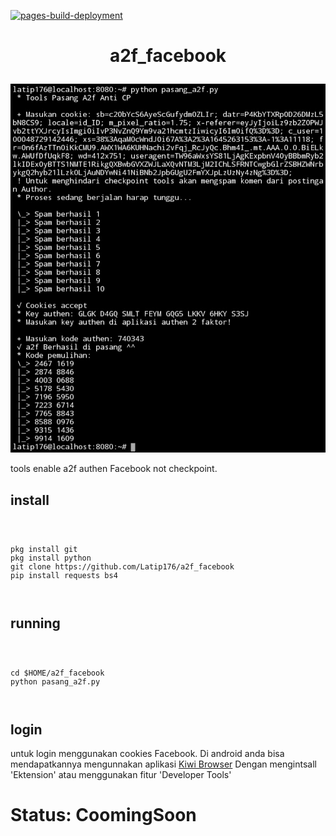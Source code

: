 [![pages-build-deployment](https://github.com/Latip176/a2f_facebook/actions/workflows/pages/pages-build-deployment/badge.svg?branch=main)](https://github.com/Latip176/a2f_facebook/actions/workflows/pages/pages-build-deployment)
<h1><p align="center">a2f_facebook</p></h1>
<p><img src="img/Screenshot_20220219-163944_Termux.jpg" /></p>
<p>tools enable a2f authen Facebook not checkpoint.</p>
<h2>install</h2>
<pre><code>
<p>
pkg install git
pkg install python
git clone https://github.com/Latip176/a2f_facebook
pip install requests bs4
</p>
</code></pre>
<h2>running</h2>
<pre><code>
<p>
cd $HOME/a2f_facebook
python pasang_a2f.py
</p>
</code></pre>
<h2>login</h2>
<p>untuk login menggunakan cookies Facebook. Di android anda bisa mendapatkannya mengunnakan aplikasi <a href="https://play.google.com/store/apps/details?id=com.kiwibrowser.browser">Kiwi Browser</a> Dengan mengintsall 'Ektension' atau menggunakan fitur 'Developer Tools'</p>
<h1>Status: CoomingSoon</h1>
